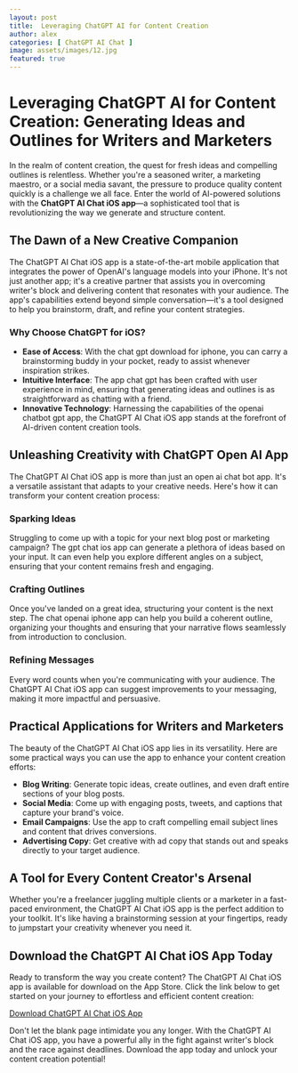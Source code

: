 ```yaml
---
layout: post
title:  Leveraging ChatGPT AI for Content Creation
author: alex
categories: [ ChatGPT AI Chat ]
image: assets/images/12.jpg
featured: true
---
```


# Leveraging ChatGPT AI for Content Creation: Generating Ideas and Outlines for Writers and Marketers

In the realm of content creation, the quest for fresh ideas and compelling outlines is relentless. Whether you're a seasoned writer, a marketing maestro, or a social media savant, the pressure to produce quality content quickly is a challenge we all face. Enter the world of AI-powered solutions with the **ChatGPT AI Chat iOS app**—a sophisticated tool that is revolutionizing the way we generate and structure content.

## The Dawn of a New Creative Companion

The ChatGPT AI Chat iOS app is a state-of-the-art mobile application that integrates the power of OpenAI's language models into your iPhone. It's not just another app; it's a creative partner that assists you in overcoming writer's block and delivering content that resonates with your audience. The app's capabilities extend beyond simple conversation—it's a tool designed to help you brainstorm, draft, and refine your content strategies.

### Why Choose ChatGPT for iOS?

- **Ease of Access**: With the chat gpt download for iphone, you can carry a brainstorming buddy in your pocket, ready to assist whenever inspiration strikes.
- **Intuitive Interface**: The app chat gpt has been crafted with user experience in mind, ensuring that generating ideas and outlines is as straightforward as chatting with a friend.
- **Innovative Technology**: Harnessing the capabilities of the openai chatbot gpt app, the ChatGPT AI Chat iOS app stands at the forefront of AI-driven content creation tools.

## Unleashing Creativity with ChatGPT Open AI App

The ChatGPT AI Chat iOS app is more than just an open ai chat bot app. It's a versatile assistant that adapts to your creative needs. Here's how it can transform your content creation process:

### Sparking Ideas

Struggling to come up with a topic for your next blog post or marketing campaign? The gpt chat ios app can generate a plethora of ideas based on your input. It can even help you explore different angles on a subject, ensuring that your content remains fresh and engaging.

### Crafting Outlines

Once you've landed on a great idea, structuring your content is the next step. The chat openai iphone app can help you build a coherent outline, organizing your thoughts and ensuring that your narrative flows seamlessly from introduction to conclusion.

### Refining Messages

Every word counts when you're communicating with your audience. The ChatGPT AI Chat iOS app can suggest improvements to your messaging, making it more impactful and persuasive.

## Practical Applications for Writers and Marketers

The beauty of the ChatGPT AI Chat iOS app lies in its versatility. Here are some practical ways you can use the app to enhance your content creation efforts:

- **Blog Writing**: Generate topic ideas, create outlines, and even draft entire sections of your blog posts.
- **Social Media**: Come up with engaging posts, tweets, and captions that capture your brand's voice.
- **Email Campaigns**: Use the app to craft compelling email subject lines and content that drives conversions.
- **Advertising Copy**: Get creative with ad copy that stands out and speaks directly to your target audience.

## A Tool for Every Content Creator's Arsenal

Whether you're a freelancer juggling multiple clients or a marketer in a fast-paced environment, the ChatGPT AI Chat iOS app is the perfect addition to your toolkit. It's like having a brainstorming session at your fingertips, ready to jumpstart your creativity whenever you need it.

## Download the ChatGPT AI Chat iOS App Today

Ready to transform the way you create content? The ChatGPT AI Chat iOS app is available for download on the App Store. Click the link below to get started on your journey to effortless and efficient content creation:

[Download ChatGPT AI Chat iOS App](https://apps.apple.com/us/app/ai-ask-chat-with-ai-bots/id6472484891)

Don't let the blank page intimidate you any longer. With the ChatGPT AI Chat iOS app, you have a powerful ally in the fight against writer's block and the race against deadlines. Download the app today and unlock your content creation potential!